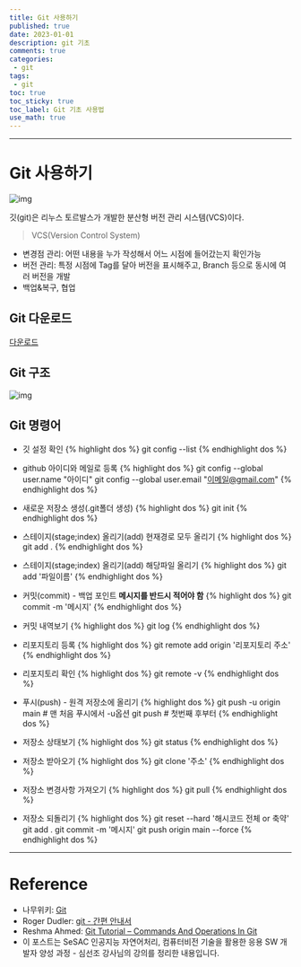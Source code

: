 ```yaml
---
title: Git 사용하기
published: true
date: 2023-01-01
description: git 기초
comments: true
categories:
 - git
tags:
 - git
toc: true
toc_sticky: true
toc_label: Git 기초 사용법
use_math: true
---
```

---
# Git 사용하기

![img](https://git-scm.com/images/logos/downloads/Git-Icon-1788C.png)

깃(git)은 리누스 토르발스가 개발한 분산형 버전 관리 시스템(VCS)이다.
> VCS(Version Control System)
* 변경점 관리: 어떤 내용을 누가 작성해서 어느 시점에 들어갔는지 확인가능
* 버전 관리: 특정 시점에 Tag를 달아 버전을 표시해주고, Branch 등으로 동시에 여러 버전을 개발
* 백업&복구, 협업

## Git 다운로드
[다운로드](https://git-scm.com/downloads)

## Git 구조

![img](https://www.edureka.co/blog/wp-content/uploads/2016/11/Git-Architechture-Git-Tutorial-Edureka-2.png)

## Git 명령어

* 깃 설정 확인
{% highlight dos %}
git config --list
{% endhighlight dos %}

* github 아이디와 메일로 등록
{% highlight dos %}
git config --global user.name "아이디"
git config --global user.email "이메일@gmail.com"
{% endhighlight dos %}

* 새로운 저장소 생성(.git폴더 생성)
{% highlight dos %}
git init
{% endhighlight dos %}

* 스테이지(stage;index) 올리기(add)
현재경로 모두 올리기
{% highlight dos %}
git add .
{% endhighlight dos %}

* 스테이지(stage;index) 올리기(add)
해당파일 올리기
{% highlight dos %}
git add '파일이름'
{% endhighlight dos %}

* 커밋(commit) - 백업 포인트
**메시지를 반드시 적어야 함**
{% highlight dos %}
git commit -m '메시지'
{% endhighlight dos %}

* 커밋 내역보기
{% highlight dos %}
git log
{% endhighlight dos %}

* 리포지토리 등록
{% highlight dos %}
git remote add origin '리포지토리 주소'
{% endhighlight dos %}

* 리포지토리 확인
{% highlight dos %}
git remote -v
{% endhighlight dos %}

* 푸시(push) - 원격 저장소에 올리기
{% highlight dos %}
git push -u origin main # 맨 처음 푸시에서 -u옵션
git push # 첫번째 후부터
{% endhighlight dos %}

* 저장소 상태보기
{% highlight dos %}
git status
{% endhighlight dos %}

* 저장소 받아오기
{% highlight dos %}
git clone '주소'
{% endhighlight dos %}

* 저장소 변경사항 가져오기
{% highlight dos %}
git pull
{% endhighlight dos %}

* 저장소 되돌리기
{% highlight dos %}
git reset --hard '해시코드 전체 or 축약'
git add .
git commit -m '메시지'
git push origin main --force
{% endhighlight dos %}

---
# Reference
* 나무위키: [Git](https://namu.wiki/w/Git)
* Roger Dudler: [git - 간편 안내서](http://rogerdudler.github.io/git-guide/index.ko.html)
* Reshma Ahmed: [Git Tutorial – Commands And Operations In Git](https://www.edureka.co/blog/git-tutorial/)
* 이 포스트는 SeSAC 인공지능 자연어처리, 컴퓨터비전 기술을 활용한 응용 SW 개발자 양성 과정 - 심선조 강사님의 강의를 정리한 내용입니다.
